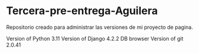 # Tercera-pre-entrega-Aguilera
Repositorio creado para administrar las versiones de mi proyecto de pagina.


Version of Python 3.11
Version of Django 4.2.2
DB browser
Version of git 2.0.41
